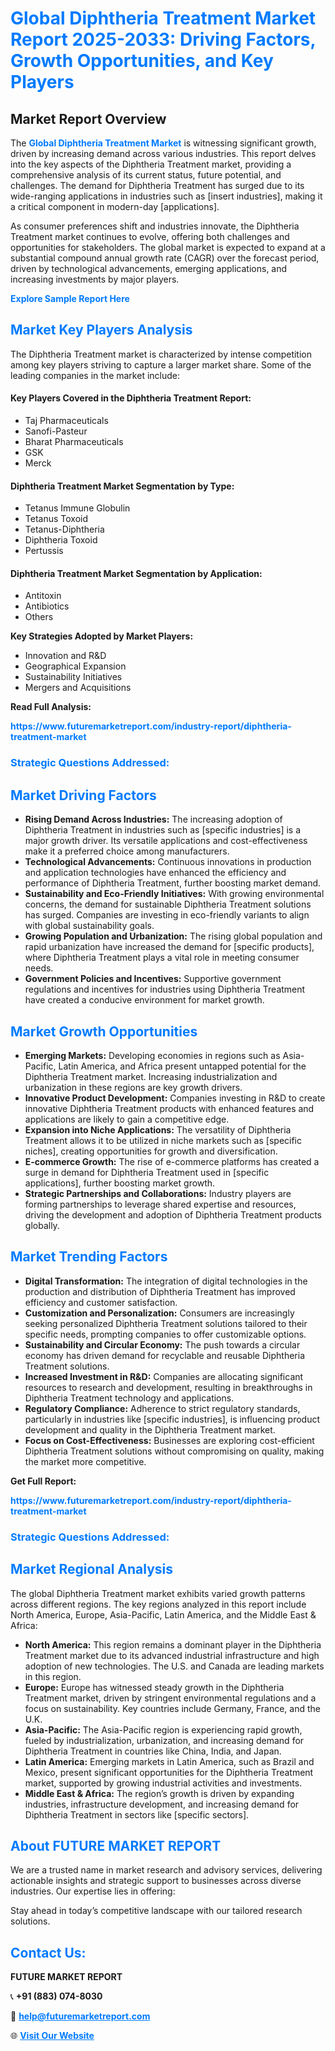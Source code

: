 <h1 style="color: #007BFF;">Global Diphtheria Treatment Market Report 2025-2033: Driving Factors, Growth Opportunities, and Key Players</h1>

<section id="overview">
<h2>Market Report Overview</h2>
<p>The <a href="https://www.futuremarketreport.com/industry-report/diphtheria-treatment-market" style="color: #007BFF; text-decoration: none;"><strong>Global Diphtheria Treatment Market</strong></a> is witnessing significant growth, driven by increasing demand across various industries. This report delves into the key aspects of the Diphtheria Treatment market, providing a comprehensive analysis of its current status, future potential, and challenges. The demand for Diphtheria Treatment has surged due to its wide-ranging applications in industries such as [insert industries], making it a critical component in modern-day [applications].</p>
<p>As consumer preferences shift and industries innovate, the Diphtheria Treatment market continues to evolve, offering both challenges and opportunities for stakeholders. The global market is expected to expand at a substantial compound annual growth rate (CAGR) over the forecast period, driven by technological advancements, emerging applications, and increasing investments by major players.</p>
</section>

<section id="overview">
<p><a href="https://www.futuremarketreport.com/request-sample/reportId=77029" style="color: #007BFF; text-decoration: none;"><strong>Explore Sample Report Here</strong></a></p>
</section>

<section id="key-players">
<h2 style="color: #007BFF;">Market Key Players Analysis</h2>
<p>The Diphtheria Treatment market is characterized by intense competition among key players striving to capture a larger market share. Some of the leading companies in the market include:</p>
<h4>Key Players Covered in the Diphtheria Treatment Report:</h4>
<ul><li>Taj Pharmaceuticals</li><li>Sanofi-Pasteur</li><li>Bharat Pharmaceuticals</li><li>GSK</li><li>Merck</li></ul>
<h4>Diphtheria Treatment Market Segmentation by Type:</h4>
<ul><li>Tetanus Immune Globulin</li><li>Tetanus Toxoid</li><li>Tetanus-Diphtheria</li><li>Diphtheria Toxoid</li><li>Pertussis</li></ul>

<h4>Diphtheria Treatment Market Segmentation by Application:</h4>
<ul><li>Antitoxin</li><li>Antibiotics</li><li>Others</li></ul>
<p><strong>Key Strategies Adopted by Market Players:</strong></p>
<ul>
<li>Innovation and R&D</li>
<li>Geographical Expansion</li>
<li>Sustainability Initiatives</li>
<li>Mergers and Acquisitions</li>
</ul>
</section>

<section>
<p><strong>Read Full Analysis: </strong></p><a href="https://www.futuremarketreport.com/industry-report/diphtheria-treatment-market" style="color: #007BFF; text-decoration: none;"><strong>https://www.futuremarketreport.com/industry-report/diphtheria-treatment-market</strong></a>
<h3 style="color: #007BFF;">Strategic Questions Addressed:</h3>
</section>

<section id="driving-factors">
<h2 style="color: #007BFF;">Market Driving Factors</h2>
<ul>
<li><strong>Rising Demand Across Industries:</strong> The increasing adoption of Diphtheria Treatment in industries such as [specific industries] is a major growth driver. Its versatile applications and cost-effectiveness make it a preferred choice among manufacturers.</li>
<li><strong>Technological Advancements:</strong> Continuous innovations in production and application technologies have enhanced the efficiency and performance of Diphtheria Treatment, further boosting market demand.</li>
<li><strong>Sustainability and Eco-Friendly Initiatives:</strong> With growing environmental concerns, the demand for sustainable Diphtheria Treatment solutions has surged. Companies are investing in eco-friendly variants to align with global sustainability goals.</li>
<li><strong>Growing Population and Urbanization:</strong> The rising global population and rapid urbanization have increased the demand for [specific products], where Diphtheria Treatment plays a vital role in meeting consumer needs.</li>
<li><strong>Government Policies and Incentives:</strong> Supportive government regulations and incentives for industries using Diphtheria Treatment have created a conducive environment for market growth.</li>
</ul>
</section>

<section id="growth-opportunities">
<h2 style="color: #007BFF;">Market Growth Opportunities</h2>
<ul>
<li><strong>Emerging Markets:</strong> Developing economies in regions such as Asia-Pacific, Latin America, and Africa present untapped potential for the Diphtheria Treatment market. Increasing industrialization and urbanization in these regions are key growth drivers.</li>
<li><strong>Innovative Product Development:</strong> Companies investing in R&D to create innovative Diphtheria Treatment products with enhanced features and applications are likely to gain a competitive edge.</li>
<li><strong>Expansion into Niche Applications:</strong> The versatility of Diphtheria Treatment allows it to be utilized in niche markets such as [specific niches], creating opportunities for growth and diversification.</li>
<li><strong>E-commerce Growth:</strong> The rise of e-commerce platforms has created a surge in demand for Diphtheria Treatment used in [specific applications], further boosting market growth.</li>
<li><strong>Strategic Partnerships and Collaborations:</strong> Industry players are forming partnerships to leverage shared expertise and resources, driving the development and adoption of Diphtheria Treatment products globally.</li>
</ul>
</section>

<section id="trending-factors">
<h2 style="color: #007BFF;">Market Trending Factors</h2>
<ul>
<li><strong>Digital Transformation:</strong> The integration of digital technologies in the production and distribution of Diphtheria Treatment has improved efficiency and customer satisfaction.</li>
<li><strong>Customization and Personalization:</strong> Consumers are increasingly seeking personalized Diphtheria Treatment solutions tailored to their specific needs, prompting companies to offer customizable options.</li>
<li><strong>Sustainability and Circular Economy:</strong> The push towards a circular economy has driven demand for recyclable and reusable Diphtheria Treatment solutions.</li>
<li><strong>Increased Investment in R&D:</strong> Companies are allocating significant resources to research and development, resulting in breakthroughs in Diphtheria Treatment technology and applications.</li>
<li><strong>Regulatory Compliance:</strong> Adherence to strict regulatory standards, particularly in industries like [specific industries], is influencing product development and quality in the Diphtheria Treatment market.</li>
<li><strong>Focus on Cost-Effectiveness:</strong> Businesses are exploring cost-efficient Diphtheria Treatment solutions without compromising on quality, making the market more competitive.</li>
</ul>
</section>

<section>
<p><strong>Get Full Report: </strong></p><a href="https://www.futuremarketreport.com/industry-report/diphtheria-treatment-market" style="color: #007BFF; text-decoration: none;"><strong>https://www.futuremarketreport.com/industry-report/diphtheria-treatment-market</strong></a>
<h3 style="color: #007BFF;">Strategic Questions Addressed:</h3>
</section>


<section id="regional-analysis">
<h2 style="color: #007BFF;">Market Regional Analysis</h2>
<p>The global Diphtheria Treatment market exhibits varied growth patterns across different regions. The key regions analyzed in this report include North America, Europe, Asia-Pacific, Latin America, and the Middle East & Africa:</p>
<ul>
<li><strong>North America:</strong> This region remains a dominant player in the Diphtheria Treatment market due to its advanced industrial infrastructure and high adoption of new technologies. The U.S. and Canada are leading markets in this region.</li>
<li><strong>Europe:</strong> Europe has witnessed steady growth in the Diphtheria Treatment market, driven by stringent environmental regulations and a focus on sustainability. Key countries include Germany, France, and the U.K.</li>
<li><strong>Asia-Pacific:</strong> The Asia-Pacific region is experiencing rapid growth, fueled by industrialization, urbanization, and increasing demand for Diphtheria Treatment in countries like China, India, and Japan.</li>
<li><strong>Latin America:</strong> Emerging markets in Latin America, such as Brazil and Mexico, present significant opportunities for the Diphtheria Treatment market, supported by growing industrial activities and investments.</li>
<li><strong>Middle East & Africa:</strong> The region’s growth is driven by expanding industries, infrastructure development, and increasing demand for Diphtheria Treatment in sectors like [specific sectors].</li>
</ul>
</section>

<footer>
<h2 style="color: #007BFF;">About FUTURE MARKET REPORT</h2>
<p>We are a trusted name in market research and advisory services, delivering actionable insights and strategic support to businesses across diverse industries. Our expertise lies in offering:</p>

<p>Stay ahead in today’s competitive landscape with our tailored research solutions.</p>

<h2 style="color: #007BFF;">Contact Us:</h2>
<p><strong>FUTURE MARKET REPORT</strong></p>
<p>📞 <strong>+91 (883) 074-8030</strong></p>
<p>📧 <strong><a href="mailto:help@futuremarketreport.com" style="color: #007BFF;">help@futuremarketreport.com</a></strong></p>
<p>🌐 <strong><a href="https://www.futuremarketreport.com/" style="color: #007BFF;">Visit Our Website</a></strong></p>
</footer>
